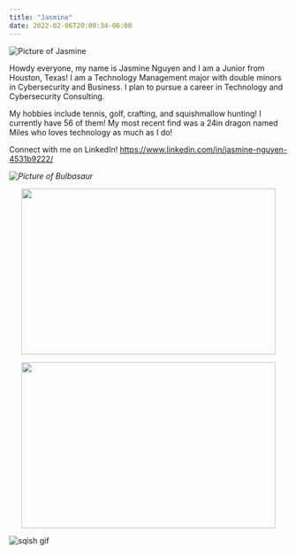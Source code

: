 ```yaml
---
title: "Jasmine"
date: 2022-02-06T20:09:34-06:00
---
```

![Picture of Jasmine](https://media-exp1.licdn.com/dms/image/C4E03AQHTmycf-MUZDA/profile-displayphoto-shrink_400_400/0/1633302827353?e=1649894400&v=beta&t=57kuIGJuQOuvvvT1cQ65e6G2xG7vcB4KO4QPZliZ8xc)

Howdy everyone, my name is Jasmine Nguyen and I am a Junior from Houston, Texas! I am a Technology Management major with double minors in Cybersecurity and Business. I plan to pursue a career in Technology and Cybersecurity Consulting.

My hobbies include tennis, golf, crafting, and squishmallow hunting! I currently have 56 of them! My most recent find was a 24in dragon named Miles who loves technology as much as I do!

Connect with me on LinkedIn! https://www.linkedin.com/in/jasmine-nguyen-4531b9222/

*![Picture of Bulbasaur](https://i.pinimg.com/originals/13/da/8a/13da8a6ead5f21bc341e86ef34c9e13e.png)*

<p align="center">
  <img width="460" height="300" src="https://i.pinimg.com/originals/13/da/8a/13da8a6ead5f21bc341e86ef34c9e13e.png">
</p>

<p align="center">
  <img width="460" height="300" src="https://media0.giphy.com/media/W4uuQ16i6o3WLIMKJS/giphy.gif?cid=790b7611cedc204204b1596f027e7695b70f7ef9d8e77ef8&rid=giphy.gif&ct=s">
</p>

![sqish gif](https://media0.giphy.com/media/W4uuQ16i6o3WLIMKJS/giphy.gif?cid=790b7611cedc204204b1596f027e7695b70f7ef9d8e77ef8&rid=giphy.gif&ct=s)

